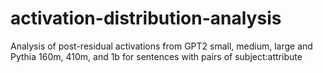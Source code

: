 # activation-distribution-analysis
Analysis of post-residual activations from GPT2 small, medium, large and Pythia 160m, 410m, and 1b for sentences with pairs of subject:attribute 
